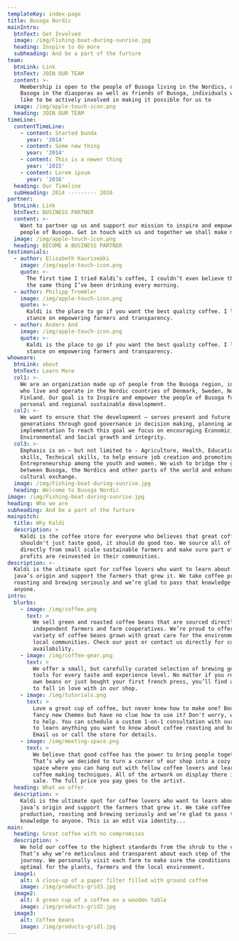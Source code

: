 ```yaml
---
templateKey: index-page
title: Busoga Nordic
mainIntro:
  btnText: Get Involved
  image: /img/Fishing-boat-during-sunrise.jpg
  heading: Inspire to do more
  subheading: And be a part of the furture
team:
  btnLink: Link
  btnText: JOIN OUR TEAM
  content: >-
    Membership is open to the people of Busoga living in the Nordics, other
    Basoga in the diasporas as well as friends of Busoga, individuals who would
    like to be actively involved in making it possible for us to
  image: /img/apple-touch-icon.png
  heading: JOIN OUR TEAM
timeLine:
  contentTimeLine:
    - content: Started bunda
      year: '2014'
    - content: Some new thing
      year: '2014'
    - content: This is a newer thing
      year: '2015'
    - content: Lorem ipsum
      year: '2016'
  heading: Our Timeline
  subHeading: 2014 --------- 2020
partner:
  btnLink: Link
  btnText: BUSINESS PARTNER
  content: >-
    Want to partner up us and support our mission to inspire and empower the
    people of Busogo. Get in touch with us and together we shall make magic.
  image: /img/apple-touch-icon.png
  heading: BECOME A BUSINESS PARTNER
testimonials:
  - author: Elisabeth Kaurismäki
    image: /img/apple-touch-icon.png
    quote: >-
      The first time I tried Kaldi’s coffee, I couldn’t even believe that was
      the same thing I’ve been drinking every morning.
  - author: Philipp Trommler
    image: /img/apple-touch-icon.png
    quote: >-
      Kaldi is the place to go if you want the best quality coffee. I love their
      stance on empowering farmers and transparency.
  - author: Anders And
    image: /img/apple-touch-icon.png
    quote: >-
      Kaldi is the place to go if you want the best quality coffee. I love their
      stance on empowering farmers and transparency.
whoweare:
  btnLink: about
  btnText: Learn More
  col1: >-
    We are an organization made up of people from the Busoga region, in Uganda,
    who live and operate in the Nordic countries of Denmark, Sweden, Norway and
    Finland. Our goal is to Inspire and empower the people of Busoga for
    personal and regional sustainable development.
  col2: >-
    We want to ensure that the development – serves present and future
    generations through good governance in decision making, planning and
    implementation To reach this goal we focus on encouraging Economic,
    Environmental and Social growth and integrity.
  col3: >-
    Emphasis is on – but not limited to - Agriculture, Health, Education, IT
    skills, Technical skills, to help ensure job creation and promoting
    Entrepreneurship among the youth and women. We wish to bridge the gapb
    between Busoga, the Nordics and other parts of the world and enhance mutual
    cultural exchange.
  image: /img/Fishing-boat-during-sunrise.jpg
  heading: Welcome to Busoga Nordic
image: /img/Fishing-boat-during-sunrise.jpg
heading: Who we are
subheading: And be a part of the furture
mainpitch:
  title: Why Kaldi
  description: >
    Kaldi is the coffee store for everyone who believes that great coffee
    shouldn't just taste good, it should do good too. We source all of our beans
    directly from small scale sustainable farmers and make sure part of the
    profits are reinvested in their communities.
description: >-
  Kaldi is the ultimate spot for coffee lovers who want to learn about their
  java’s origin and support the farmers that grew it. We take coffee production,
  roasting and brewing seriously and we’re glad to pass that knowledge to
  anyone.
intro:
  blurbs:
    - image: /img/coffee.png
      text: >
        We sell green and roasted coffee beans that are sourced directly from
        independent farmers and farm cooperatives. We’re proud to offer a
        variety of coffee beans grown with great care for the environment and
        local communities. Check our post or contact us directly for current
        availability.
    - image: /img/coffee-gear.png
      text: >
        We offer a small, but carefully curated selection of brewing gear and
        tools for every taste and experience level. No matter if you roast your
        own beans or just bought your first french press, you’ll find a gadget
        to fall in love with in our shop.
    - image: /img/tutorials.png
      text: >
        Love a great cup of coffee, but never knew how to make one? Bought a
        fancy new Chemex but have no clue how to use it? Don't worry, we’re here
        to help. You can schedule a custom 1-on-1 consultation with our baristas
        to learn anything you want to know about coffee roasting and brewing.
        Email us or call the store for details.
    - image: /img/meeting-space.png
      text: >
        We believe that good coffee has the power to bring people together.
        That’s why we decided to turn a corner of our shop into a cozy meeting
        space where you can hang out with fellow coffee lovers and learn about
        coffee making techniques. All of the artwork on display there is for
        sale. The full price you pay goes to the artist.
  heading: What we offer
  description: >
    Kaldi is the ultimate spot for coffee lovers who want to learn about their
    java’s origin and support the farmers that grew it. We take coffee
    production, roasting and brewing seriously and we’re glad to pass that
    knowledge to anyone. This is an edit via identity...
main:
  heading: Great coffee with no compromises
  description: >
    We hold our coffee to the highest standards from the shrub to the cup.
    That’s why we’re meticulous and transparent about each step of the coffee’s
    journey. We personally visit each farm to make sure the conditions are
    optimal for the plants, farmers and the local environment.
  image1:
    alt: A close-up of a paper filter filled with ground coffee
    image: /img/products-grid3.jpg
  image2:
    alt: A green cup of a coffee on a wooden table
    image: /img/products-grid2.jpg
  image3:
    alt: Coffee beans
    image: /img/products-grid1.jpg
---
```

